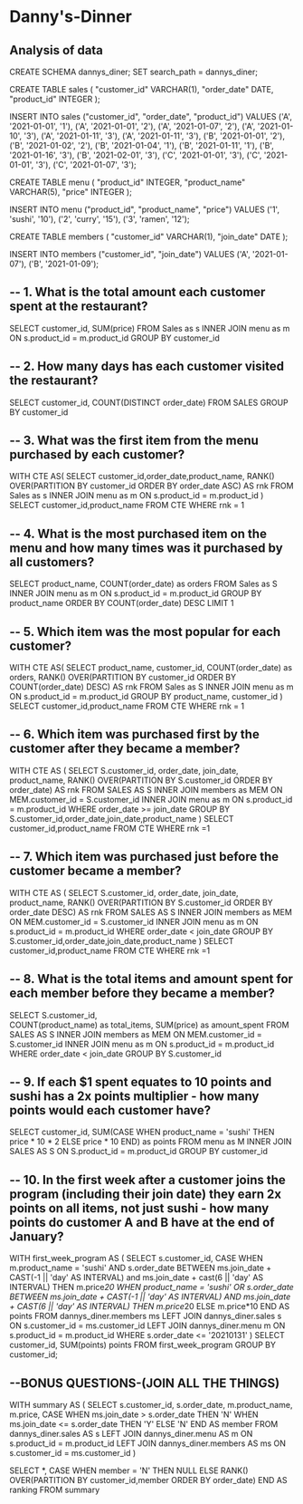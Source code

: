 # Danny's-Dinner
Analysis of data
---
CREATE SCHEMA dannys_diner;
SET search_path = dannys_diner;

CREATE TABLE sales (
  "customer_id" VARCHAR(1),
  "order_date" DATE,
  "product_id" INTEGER
);

INSERT INTO sales
  ("customer_id", "order_date", "product_id")
VALUES
  ('A', '2021-01-01', '1'),
  ('A', '2021-01-01', '2'),
  ('A', '2021-01-07', '2'),
  ('A', '2021-01-10', '3'),
  ('A', '2021-01-11', '3'),
  ('A', '2021-01-11', '3'),
  ('B', '2021-01-01', '2'),
  ('B', '2021-01-02', '2'),
  ('B', '2021-01-04', '1'),
  ('B', '2021-01-11', '1'),
  ('B', '2021-01-16', '3'),
  ('B', '2021-02-01', '3'),
  ('C', '2021-01-01', '3'),
  ('C', '2021-01-01', '3'),
  ('C', '2021-01-07', '3');
 

CREATE TABLE menu (
  "product_id" INTEGER,
  "product_name" VARCHAR(5),
  "price" INTEGER
);

INSERT INTO menu
  ("product_id", "product_name", "price")
VALUES
  ('1', 'sushi', '10'),
  ('2', 'curry', '15'),
  ('3', 'ramen', '12');
  

CREATE TABLE members (
  "customer_id" VARCHAR(1),
  "join_date" DATE
);

INSERT INTO members
  ("customer_id", "join_date")
VALUES
  ('A', '2021-01-07'),
  ('B', '2021-01-09');
  
  -- 1. What is the total amount each customer spent at the restaurant?
--
SELECT customer_id,
SUM(price)
FROM Sales as s
INNER JOIN menu as m ON s.product_id = m.product_id
GROUP BY customer_id

-- 2. How many days has each customer visited the restaurant?
---
SELECT customer_id,
COUNT(DISTINCT order_date)
FROM SALES
GROUP BY customer_id

-- 3. What was the first item from the menu purchased by each customer?
---
WITH CTE AS(
SELECT customer_id,order_date,product_name,
RANK() OVER(PARTITION BY customer_id ORDER BY order_date ASC) AS rnk
FROM Sales as s
INNER JOIN menu as m ON s.product_id = m.product_id
) SELECT customer_id,product_name
FROM CTE
WHERE rnk = 1

-- 4. What is the most purchased item on the menu and how many times was it purchased by all customers?
---
SELECT product_name,
COUNT(order_date) as orders
FROM Sales as S
INNER JOIN menu as m ON s.product_id = m.product_id
GROUP BY product_name
ORDER BY COUNT(order_date) DESC
LIMIT 1

-- 5. Which item was the most popular for each customer?
---
WITH CTE AS(
SELECT 
product_name,
customer_id,
COUNT(order_date) as orders,
RANK() OVER(PARTITION BY customer_id ORDER BY COUNT(order_date) DESC) AS rnk
FROM Sales as S
INNER JOIN menu as m ON s.product_id = m.product_id
GROUP BY product_name, customer_id
	)
	SELECT customer_id,product_name
	FROM CTE
	WHERE rnk = 1
 
 -- 6. Which item was purchased first by the customer after they became a member?
--
WITH CTE AS (
SELECT 
S.customer_id,
order_date,
join_date,
product_name,
RANK() OVER(PARTITION BY S.customer_id ORDER BY order_date) AS rnk
FROM SALES AS S
INNER JOIN members as MEM ON MEM.customer_id = S.customer_id
INNER JOIN menu as m ON s.product_id = m.product_id
WHERE order_date >= join_date
GROUP BY S.customer_id,order_date,join_date,product_name
	)
	SELECT customer_id,product_name
	FROM CTE
WHERE rnk =1

-- 7. Which item was purchased just before the customer became a member?
--
WITH CTE AS (
SELECT 
S.customer_id,
order_date,
join_date,
product_name,
RANK() OVER(PARTITION BY S.customer_id ORDER BY order_date DESC) AS rnk
FROM SALES AS S
INNER JOIN members as MEM ON MEM.customer_id = S.customer_id
INNER JOIN menu as m ON s.product_id = m.product_id
WHERE order_date < join_date
GROUP BY S.customer_id,order_date,join_date,product_name
	)
	SELECT customer_id,product_name
	FROM CTE
WHERE rnk =1

-- 8. What is the total items and amount spent for each member before they became a member?
--
SELECT 
S.customer_id,	
COUNT(product_name) as total_items,
SUM(price) as amount_spent
FROM SALES AS S
INNER JOIN members as MEM ON MEM.customer_id = S.customer_id
INNER JOIN menu as m ON s.product_id = m.product_id
WHERE order_date < join_date
GROUP BY S.customer_id

-- 9.  If each $1 spent equates to 10 points and sushi has a 2x points multiplier - how many points would each customer have?
--
SELECT customer_id,
SUM(CASE
WHEN product_name = 'sushi' THEN price * 10 * 2
ELSE price * 10
END) as points
FROM menu as M
INNER JOIN SALES AS S ON S.product_id = m.product_id
GROUP BY customer_id

-- 10. In the first week after a customer joins the program (including their join date) they earn 2x points on all items, not just sushi - how many points do customer A and B have at the end of January?
--
WITH
 first_week_program
AS
 (
  SELECT
   s.customer_id, 
   CASE WHEN m.product_name = 'sushi' AND
    s.order_date BETWEEN ms.join_date + CAST(-1 || 'day' AS INTERVAL) and 
    ms.join_date + cast(6 || 'day' AS INTERVAL) THEN m.price*20
    WHEN product_name = 'sushi' OR
    s.order_date BETWEEN ms.join_date + CAST(-1 || 'day' AS INTERVAL) 
   AND
   ms.join_date + CAST(6 || 'day' AS INTERVAL) THEN m.price*20
   ELSE m.price*10 END AS points
  FROM dannys_diner.members ms
  LEFT JOIN dannys_diner.sales s 
  ON s.customer_id = ms.customer_id
  LEFT JOIN dannys_diner.menu m 
  ON s.product_id = m.product_id
  WHERE s.order_date <= '20210131'
 )
SELECT customer_id, SUM(points) points
FROM first_week_program
GROUP BY customer_id;

--BONUS QUESTIONS-(JOIN ALL THE THINGS)
--
WITH summary AS
(
SELECT s.customer_id, s.order_date, m.product_name, m.price,
CASE
 WHEN ms.join_date > s.order_date THEN 'N'
 WHEN ms.join_date <= s.order_date THEN 'Y'
 ELSE 'N' END AS member
FROM dannys_diner.sales AS s
LEFT JOIN dannys_diner.menu AS m
 ON s.product_id = m.product_id
LEFT JOIN dannys_diner.members AS ms
 ON s.customer_id = ms.customer_id
  )
  
 SELECT *, CASE WHEN member = 'N' THEN NULL ELSE RANK() OVER(PARTITION BY customer_id,member ORDER BY order_date)
 END AS ranking
 FROM summary


